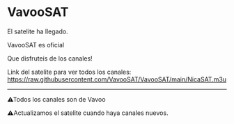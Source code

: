 # VavooSAT

El satelite ha llegado.

VavooSAT es oficial

Que disfruteis de los canales!

Link del satelite para ver todos los canales: https://raw.githubusercontent.com/VavooSAT/VavooSAT/main/NicaSAT.m3u

-----------------------------------------------------------------------------

⚠Todos los canales son de Vavoo

⚠Actualizamos el satelite cuando haya canales nuevos.
